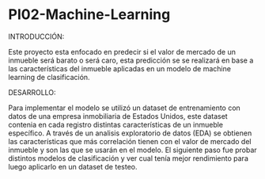 # PI02-Machine-Learning

INTRODUCCIÓN:

Este proyecto esta enfocado en predecir si el valor de mercado de un inmueble será barato o será caro, esta predicción se se realizará en base a las características del inmueble aplicadas en un modelo de machine learning de clasificación.

DESARROLLO:

Para implementar el modelo se utilizó un dataset de entrenamiento con datos de una empresa inmobiliaria de Estados Unidos, este dataset contenia en cada registro distintas características de un inmueble específico. A través de un analisis exploratorio de datos (EDA) se obtienen las características que más correlación tienen con el valor de mercado del inmueble y son las que se usarán en el modelo.
El siguiente paso fue probar distintos modelos de clasificación y ver cual tenía mejor rendimiento para luego aplicarlo en un dataset de testeo.
